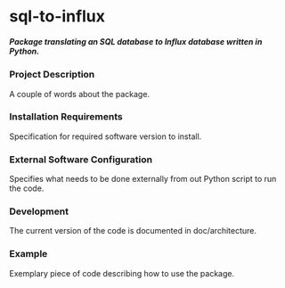 # sql-to-influx
##### Package translating an SQL database to Influx database written in Python.

### Project Description

A couple of words about the package.

### Installation Requirements

Specification for required software version to install.

### External Software Configuration

Specifies what needs to be done externally from out Python script to run the code.

### Development

The current version of the code is documented in doc/architecture.

### Example

Exemplary piece of code describing how to use the package.
